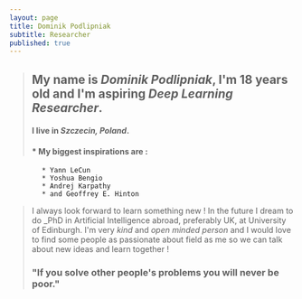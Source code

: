 ```yaml
---
layout: page
title: Dominik Podlipniak
subtitle: Researcher
published: true
---
```


> ## My name is _Dominik Podlipniak_, I'm 18 years old and I'm aspiring _Deep Learning Researcher_.
>
> #### I live in _Szczecin, Poland_.   
>
> #### * My biggest inspirations are : 
	   		* Yann LeCun
	        * Yoshua Bengio
	        * Andrej Karpathy
	        * and Geoffrey E. Hinton

> I always look forward to learn something new ! In the future
> I dream to do _PhD in Artificial Intelligence abroad, preferably UK, at University of Edinburgh.
> I'm very _kind_ and _open minded
> person_ and I would love to find some people as passionate about field as me so we can talk
> about new ideas and learn together !
>
> ### "If you solve other people's problems you will never be poor."
